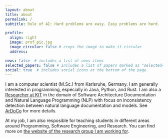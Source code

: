 ```yaml
---
layout: about
title: about
permalink: /
subtitle: Rule of AI: Hard problems are easy. Easy problems are hard.

profile:
  align: right
  image: prof_pic.jpg
  image_circular: false # crops the image to make it circular
  address:

news: false  # includes a list of news items
selected_papers: false # includes a list of papers marked as "selected={true}"
social: true  # includes social icons at the bottom of the page
---
```


I am a computer scientist (M.Sc.) from Karlsruhe, Germany. I am generally interested in programming, especially in Java, Python, and Rust.
I am also a [Researcher at KIT](https://mcse.kastel.kit.edu/staff_Keim_Jan.php) in the domain of Software Architecture Documentation and Natural Language Programming (NLP) with focus on inconsistency detection between natural language documentation and models. See [ArDoCo](https://mcse.kastel.kit.edu/Projects_ArDoCo.php) for more details.

At my job, I am also resposible for teaching students in different areas around Programming, Software Engineering, and Research. You can find more on [the website of the research group I am working for]([https://mcse.kastel.kit.edu/staff_Keim_Jan.php](https://mcse.kastel.kit.edu/staff_Keim_Jan.php?tab=%5B196%5D#tabpanel-196)).
